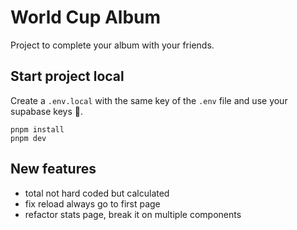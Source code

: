 # World Cup Album

Project to complete your album with your friends.

## Start project local
Create a `.env.local` with the same key of the `.env` file and use your supabase keys 🤙.
```
pnpm install
pnpm dev
```

## New features
- total not hard coded but calculated
- fix reload always go to first page
- refactor stats page, break it on multiple components

